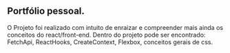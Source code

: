 ## Portfólio pessoal.

O Projeto foi realizado com intuito de enraizar e compreender mais ainda os conceitos do react/front-end.
Dentro do projeto pode ser encontrado: FetchApi, ReactHooks, CreateContext, Flexbox, conceitos gerais de css.
